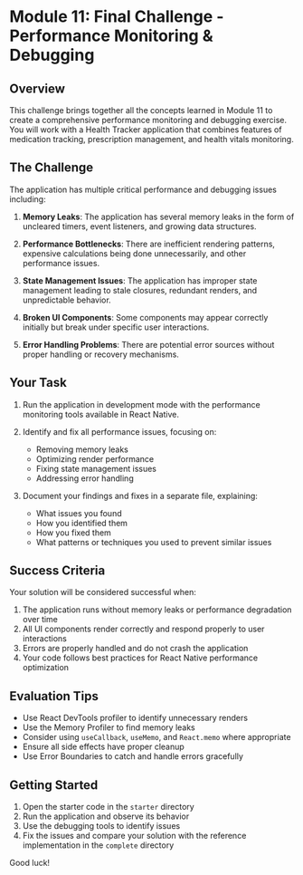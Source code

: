 # Module 11: Final Challenge - Performance Monitoring & Debugging

## Overview
This challenge brings together all the concepts learned in Module 11 to create a comprehensive performance monitoring and debugging exercise. You will work with a Health Tracker application that combines features of medication tracking, prescription management, and health vitals monitoring.

## The Challenge
The application has multiple critical performance and debugging issues including:

1. **Memory Leaks**: The application has several memory leaks in the form of uncleared timers, event listeners, and growing data structures.

2. **Performance Bottlenecks**: There are inefficient rendering patterns, expensive calculations being done unnecessarily, and other performance issues.

3. **State Management Issues**: The application has improper state management leading to stale closures, redundant renders, and unpredictable behavior.

4. **Broken UI Components**: Some components may appear correctly initially but break under specific user interactions.

5. **Error Handling Problems**: There are potential error sources without proper handling or recovery mechanisms.

## Your Task
1. Run the application in development mode with the performance monitoring tools available in React Native.

2. Identify and fix all performance issues, focusing on:
   - Removing memory leaks
   - Optimizing render performance
   - Fixing state management issues
   - Addressing error handling

3. Document your findings and fixes in a separate file, explaining:
   - What issues you found
   - How you identified them
   - How you fixed them
   - What patterns or techniques you used to prevent similar issues

## Success Criteria
Your solution will be considered successful when:

1. The application runs without memory leaks or performance degradation over time
2. All UI components render correctly and respond properly to user interactions
3. Errors are properly handled and do not crash the application
4. Your code follows best practices for React Native performance optimization

## Evaluation Tips
- Use React DevTools profiler to identify unnecessary renders
- Use the Memory Profiler to find memory leaks
- Consider using `useCallback`, `useMemo`, and `React.memo` where appropriate
- Ensure all side effects have proper cleanup
- Use Error Boundaries to catch and handle errors gracefully

## Getting Started
1. Open the starter code in the `starter` directory
2. Run the application and observe its behavior
3. Use the debugging tools to identify issues
4. Fix the issues and compare your solution with the reference implementation in the `complete` directory

Good luck! 